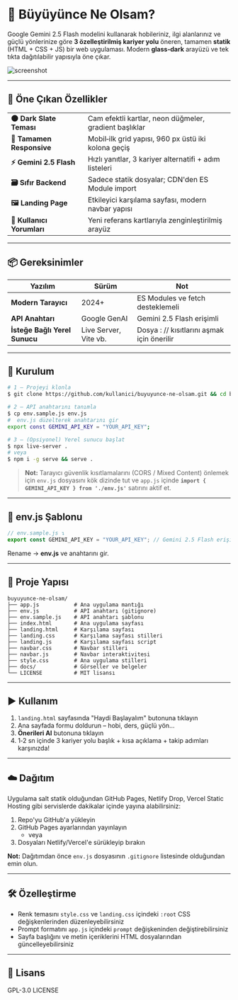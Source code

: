 # 🧭 Büyüyünce Ne Olsam?

Google Gemini 2.5 Flash modelini kullanarak hobileriniz, ilgi alanlarınız ve güçlü yönlerinize göre **3 özelleştirilmiş kariyer yolu** öneren, tamamen **statik** (HTML + CSS + JS) bir web uygulaması. Modern **glass‑dark** arayüzü ve tek tıkta dağıtılabilir yapısıyla öne çıkar.

![screenshot](./Assets/logo.png)

---

## 🚀 Öne Çıkan Özellikler

|                           |                                                        |
| ------------------------- | ------------------------------------------------------ |
| **🌑 Dark Slate Teması**  | Cam efektli kartlar, neon düğmeler, gradient başlıklar |
| **📱 Tamamen Responsive** | Mobil‑ilk grid yapısı, 960 px üstü iki kolona geçiş    |
| **⚡ Gemini 2.5 Flash**   | Hızlı yanıtlar, 3 kariyer alternatifi + adım listeleri |
| **🗃️ Sıfır Backend**     | Sadece statik dosyalar; CDN'den ES Module import       |
| **🖼️ Landing Page**      | Etkileyici karşılama sayfası, modern navbar yapısı     |
| **💬 Kullanıcı Yorumları** | Yeni referans kartlarıyla zenginleştirilmiş arayüz |

---

## 📦 Gereksinimler

| Yazılım                       | Sürüm                 | Not                                        |
| ----------------------------- | --------------------- | ------------------------------------------ |
| **Modern Tarayıcı**           | 2024+                 | ES Modules ve fetch desteklemeli           |
| **API Anahtarı**              | Google GenAI          | Gemini 2.5 Flash erişimli                  |
| **İsteğe Bağlı Yerel Sunucu** | Live Server, Vite vb. | Dosya : // kısıtlarını aşmak için önerilir |

---

## 🔧 Kurulum

```bash
# 1 – Projeyi klonla
$ git clone https://github.com/kullanici/buyuyunce-ne-olsam.git && cd buyuyunce-ne-olsam

# 2 – API anahtarını tanımla
$ cp env.sample.js env.js
#  env.js düzelterek anahtarını gir
export const GEMINI_API_KEY = "YOUR_API_KEY";

# 3 – (Opsiyonel) Yerel sunucu başlat
$ npx live-server .
# veya
$ npm i -g serve && serve .
```

> **Not:** Tarayıcı güvenlik kısıtlamalarını (CORS / Mixed Content) önlemek için `env.js` dosyasını kök dizinde tut ve `app.js` içinde **`import { GEMINI_API_KEY } from './env.js'`** satırını aktif et.

---

## 📝 env.js Şablonu

```js
// env.sample.js ↴
export const GEMINI_API_KEY = "YOUR_API_KEY"; // Gemini 2.5 Flash erişimi şart!
```

Rename → **env.js** ve anahtarını gir.

---

## 📁 Proje Yapısı

```
buyuyunce-ne-olsam/
├── app.js           # Ana uygulama mantığı
├── env.js           # API anahtarı (gitignore)
├── env.sample.js    # API anahtarı şablonu
├── index.html       # Ana uygulama sayfası
├── landing.html     # Karşılama sayfası
├── landing.css      # Karşılama sayfası stilleri 
├── landing.js       # Karşılama sayfası script
├── navbar.css       # Navbar stilleri
├── navbar.js        # Navbar interaktivitesi
├── style.css        # Ana uygulama stilleri
├── docs/            # Görseller ve belgeler
└── LICENSE          # MIT lisansı
```

---

## ▶️ Kullanım

1. `landing.html` sayfasında "Haydi Başlayalım" butonuna tıklayın
2. Ana sayfada formu doldurun – hobi, ders, güçlü yön…
3. **Önerileri Al** butonuna tıklayın
4. 1‑2 sn içinde 3 kariyer yolu başlık + kısa açıklama + takip adımları karşınızda!

---

## ☁️ Dağıtım

Uygulama salt statik olduğundan GitHub Pages, Netlify Drop, Vercel Static Hosting gibi servislerde dakikalar içinde yayına alabilirsiniz:

1. Repo'yu GitHub'a yükleyin
2. GitHub Pages ayarlarından yayınlayın
   - veya
3. Dosyaları Netlify/Vercel'e sürükleyip bırakın

**Not:** Dağıtımdan önce `env.js` dosyasının `.gitignore` listesinde olduğundan emin olun.

---

## 🛠️ Özelleştirme

- Renk temasını `style.css` ve `landing.css` içindeki `:root` CSS değişkenlerinden düzenleyebilirsiniz
- Prompt formatını `app.js` içindeki `prompt` değişkeninden değiştirebilirsiniz
- Sayfa başlığını ve metin içeriklerini HTML dosyalarından güncelleyebilirsiniz

---

## 📄 Lisans

GPL-3.0 LICENSE
